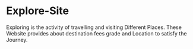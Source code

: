 # Explore-Site
Exploring is the activity of travelling and visiting Different Places. These Website provides about destination fees grade and Location to satisfy the Journey.
